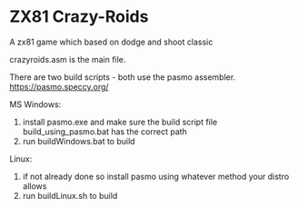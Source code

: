 # ZX81 Crazy-Roids
A zx81 game which based on dodge and shoot classic

crazyroids.asm is the main file.

There are two build scripts - both use the pasmo assembler. https://pasmo.speccy.org/

MS Windows: 
 1) install pasmo.exe and make sure the build script file build_using_pasmo.bat has the correct path
 2) run buildWindows.bat to build

Linux:
 1) if not already done so install pasmo using whatever method your distro allows
 2) run buildLinux.sh to build 

